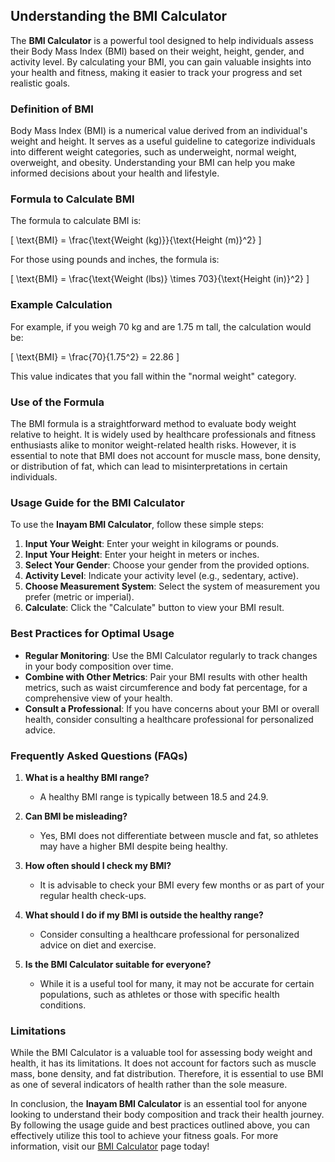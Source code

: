 ## Understanding the BMI Calculator

The **BMI Calculator** is a powerful tool designed to help individuals assess their Body Mass Index (BMI) based on their weight, height, gender, and activity level. By calculating your BMI, you can gain valuable insights into your health and fitness, making it easier to track your progress and set realistic goals.

### Definition of BMI

Body Mass Index (BMI) is a numerical value derived from an individual's weight and height. It serves as a useful guideline to categorize individuals into different weight categories, such as underweight, normal weight, overweight, and obesity. Understanding your BMI can help you make informed decisions about your health and lifestyle.

### Formula to Calculate BMI

The formula to calculate BMI is:

\[ \text{BMI} = \frac{\text{Weight (kg)}}{\text{Height (m)}^2} \]

For those using pounds and inches, the formula is:

\[ \text{BMI} = \frac{\text{Weight (lbs)} \times 703}{\text{Height (in)}^2} \]

### Example Calculation

For example, if you weigh 70 kg and are 1.75 m tall, the calculation would be:

\[ \text{BMI} = \frac{70}{1.75^2} = 22.86 \]

This value indicates that you fall within the "normal weight" category.

### Use of the Formula

The BMI formula is a straightforward method to evaluate body weight relative to height. It is widely used by healthcare professionals and fitness enthusiasts alike to monitor weight-related health risks. However, it is essential to note that BMI does not account for muscle mass, bone density, or distribution of fat, which can lead to misinterpretations in certain individuals.

### Usage Guide for the BMI Calculator

To use the **Inayam BMI Calculator**, follow these simple steps:

1. **Input Your Weight**: Enter your weight in kilograms or pounds.
2. **Input Your Height**: Enter your height in meters or inches.
3. **Select Your Gender**: Choose your gender from the provided options.
4. **Activity Level**: Indicate your activity level (e.g., sedentary, active).
5. **Choose Measurement System**: Select the system of measurement you prefer (metric or imperial).
6. **Calculate**: Click the "Calculate" button to view your BMI result.

### Best Practices for Optimal Usage

- **Regular Monitoring**: Use the BMI Calculator regularly to track changes in your body composition over time.
- **Combine with Other Metrics**: Pair your BMI results with other health metrics, such as waist circumference and body fat percentage, for a comprehensive view of your health.
- **Consult a Professional**: If you have concerns about your BMI or overall health, consider consulting a healthcare professional for personalized advice.

### Frequently Asked Questions (FAQs)

1. **What is a healthy BMI range?**
   - A healthy BMI range is typically between 18.5 and 24.9.

2. **Can BMI be misleading?**
   - Yes, BMI does not differentiate between muscle and fat, so athletes may have a higher BMI despite being healthy.

3. **How often should I check my BMI?**
   - It is advisable to check your BMI every few months or as part of your regular health check-ups.

4. **What should I do if my BMI is outside the healthy range?**
   - Consider consulting a healthcare professional for personalized advice on diet and exercise.

5. **Is the BMI Calculator suitable for everyone?**
   - While it is a useful tool for many, it may not be accurate for certain populations, such as athletes or those with specific health conditions.

### Limitations

While the BMI Calculator is a valuable tool for assessing body weight and health, it has its limitations. It does not account for factors such as muscle mass, bone density, and fat distribution. Therefore, it is essential to use BMI as one of several indicators of health rather than the sole measure.

In conclusion, the **Inayam BMI Calculator** is an essential tool for anyone looking to understand their body composition and track their health journey. By following the usage guide and best practices outlined above, you can effectively utilize this tool to achieve your fitness goals. For more information, visit our [BMI Calculator](https://www.inayam.co/calculators/calculator-bmi) page today!